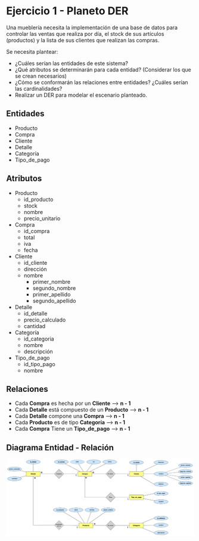 # Ejercicio 1 - Planeto DER

Una mueblería necesita la implementación de una base de datos para controlar las ventas que realiza por día, el stock de sus artículos (productos) y la lista de sus clientes que realizan las compras.

Se necesita plantear:

* ¿Cuáles serían las entidades de este sistema?
* ¿Qué atributos se determinarán para cada entidad? (Considerar los que se crean necesarios)
* ¿Cómo se conformarán las relaciones entre entidades? ¿Cuáles serían las cardinalidades?
* Realizar un DER para modelar el escenario planteado.

## Entidades

* Producto
* Compra
* Cliente
* Detalle
* Categoría
* Tipo_de_pago

## Atributos

* Producto
  * id_producto
  * stock
  * nombre
  * precio_unitario
* Compra
  * id_compra
  * total
  * iva
  * fecha  
* Cliente
  * id_cliente
  * dirección
  * nombre
    * primer_nombre
    * segundo_nombre
    * primer_apellido
    * segundo_apellido 
* Detalle
  * id_detalle
  * precio_calculado
  * cantidad
* Categoría
  * id_categoria
  * nombre
  * descripción
* Tipo_de_pago
  * id_tipo_pago
  * nombre

## Relaciones

* Cada **Compra** es hecha por un **Cliente** --> **n - 1**
* Cada **Detalle** está compuesto de un **Producto** --> **n - 1**
* Cada **Detalle** compone una **Compra** --> **n - 1**
* Cada **Producto** es de tipo **Categoría** --> **n - 1**
* Cada **Compra** Tiene un **Tipo_de_pago** --> **n - 1**

## Diagrama Entidad - Relación

![DER](images/Ejercicio1_DER.png)